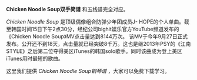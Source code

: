 

**Chicken Noodle Soup双手简谱** 和五线谱完全对应。

_Chicken Noodle Soup_ 是顶级偶像组合防弹少年团成员J-
HOPE的个人单曲。截至韩国时间15日下午2点30分，经纪公司bighit娱乐官方YouTube频道发布的《Chicken Noodle
Soup》MV点击量达到8144万次。
该MV于今年9月27日正式发布。公开还不到18天，点击量就已经突破8千万。这也是继2013年PSY的《江南STYLE》之后第二位夺得美区iTunes的韩国solo歌手。同时该曲成为登上美区iTunes用时最短的歌曲。

这里我们提供 _Chicken Noodle Soup钢琴谱_ ，大家可以免费下载学习。

